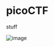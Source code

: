 # picoCTF
stuff

![image](https://github.com/oxo-crab/picoCTF/assets/111520157/34feb84a-1c2f-4884-b55b-8c19b36937ad)
